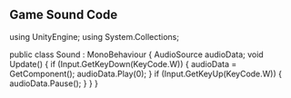 
## Game Sound Code
using UnityEngine;
using System.Collections;

public class Sound : MonoBehaviour
{
    AudioSource audioData;
    void Update()
    {
        if (Input.GetKeyDown(KeyCode.W))
        {
            audioData = GetComponent<AudioSource>();
            audioData.Play(0);
        }
        if (Input.GetKeyUp(KeyCode.W))
        {
            audioData.Pause();
        }
    }
}
